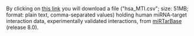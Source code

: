 By clicking on [this link](https://drive.google.com/file/d/13gO2awyFWT4G_vh8ALhovRemHEzMFe78/view?usp=sharing) you will download a file ("hsa_MTI.csv"; size: 51MB; format: plain text, comma-separated values) holding human miRNA-target interaction data, experimentally validated interactions, from [miRTarBase](https://mirtarbase.cuhk.edu.cn/) (release 8.0).

